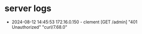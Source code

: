 # server logs
- 2024-08-12 14:45:53 172.16.0.150 - clement [GET /admin] "401 Unauthorized" "curl/7.68.0"